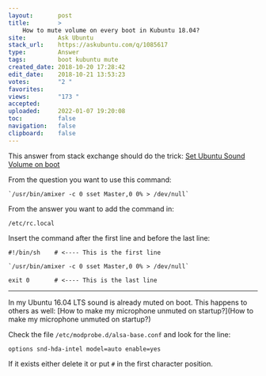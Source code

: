 ```yaml
---
layout:       post
title:        >
    How to mute volume on every boot in Kubuntu 18.04?
site:         Ask Ubuntu
stack_url:    https://askubuntu.com/q/1085617
type:         Answer
tags:         boot kubuntu mute
created_date: 2018-10-20 17:28:42
edit_date:    2018-10-21 13:53:23
votes:        "2 "
favorites:    
views:        "173 "
accepted:     
uploaded:     2022-01-07 19:20:08
toc:          false
navigation:   false
clipboard:    false
---
```


This answer from stack exchange should do the trick: [Set Ubuntu Sound Volume on boot][1]

From the question you want to use this command:

``` 
`/usr/bin/amixer -c 0 sset Master,0 0% > /dev/null`

```

From the answer you want to add the command in:

``` 
/etc/rc.local

```

Insert the command after the first line and before the last line:

``` 
#!/bin/sh    # <---- This is the first line

`/usr/bin/amixer -c 0 sset Master,0 0% > /dev/null`

exit 0       # <---- This is the last line

```


----------

In my Ubuntu 16.04 LTS sound is already muted on boot. This happens to others as well: [How to make my microphone unmuted on startup?](How to make my microphone unmuted on startup?)

Check the file `/etc/modprobe.d/alsa-base.conf` and look for the line:

``` 
options snd-hda-intel model=auto enable=yes

```

If it exists either delete it or put `#` in the first character position.

  [1]: https://stackoverflow.com/questions/414894/set-ubuntu-sound-volume-on-boot
